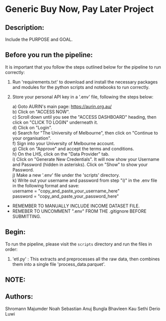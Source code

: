 # Generic Buy Now, Pay Later Project

## Description:

Include the PURPOSE and GOAL.

## Before you run the pipeline:

It is important that you follow the steps outlined below for the pipeline to run correctly:

1. Run 'requirements.txt' to download and install the necessary packages and modules for the python scripts and notebooks to run correctly.

2. Store your personal API key in a '.env' file, following the steps below:

   a) Goto AURIN's main page: https://aurin.org.au/ <br/>
   b) Click on "ACCESS NOW". <br/>
   c) Scroll down until you see the "ACCESS DASHBOARD" heading, then click on "CLICK TO LOGIN" underneath it. <br/>
   d) Click on "Login". <br/>
   e) Search for "The University of Melbourne", then click on "Continue to your organisation". <br/>
   f) Sign into your University of Melbourne account. <br/>
   g) Click on "Approve" and accept the terms and conditions. <br/>
   h) On the LHS, click on the "Data Provider" tab. <br/>
   i) Click on "Generate New Credentials". It will now show your Username and Password (hidden in asterisks). Click on "Show" to show your Password. <br/>
   j) Make a new '.env' file under the 'scripts' directory. <br/>
   k) Write out your username and password from step "i)" in the .env file in the following format and save: <br/>
      username = "copy_and_paste_your_username_here" <br/>
      password = "copy_and_paste_your_password_here"

- REMEMBER TO MANUALLY INCLUDE INCOME DATASET FILE.
- REMEBER TO UNCOMMENT ".env" FROM THE .gitignore BEFORE SUBMITTING.

## Begin:

To run the pipeline, please visit the `scripts` directory and run the files in order:

1. 'etl.py' : This extracts and preprocesses all the raw data, then combines them into a single file 'process_data.parquet'. 

## NOTE:



## Authors:

Shromann Majumder
Noah Sebastian
Anuj Bungla
Bhavleen Kau Sethi
Derio Luwi
